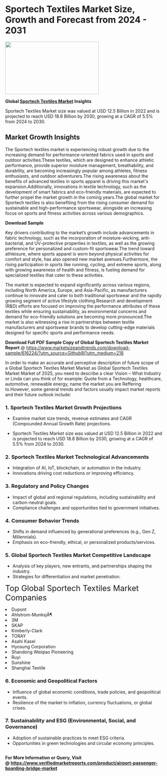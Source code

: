 <H1>Sportech Textiles Market Size, Growth and Forecast from 2024 - 2031</H1><img class="aligncenter size-medium wp-image-584254" src="https://thirdeyenews.in/wp-content/uploads/2024/09/Global-Market-Research-300x168.jpeg" alt="" width="300" height="168" /><p><strong>Global&nbsp;<a href="https://www.marketsizeandtrends.com/download-sample/616224/?utm_source=Github8j?utm_medium=218">Sportech Textiles Market</a> Insights</strong></p><p>Sportech Textiles Market size was valued at USD 12.5 Billion in 2022 and is projected to reach USD 18.8 Billion by 2030, growing at a CAGR of 5.5% from 2024 to 2030.</p><p><h2>Market Growth Insights</h2> <p>The Sportech textiles market is experiencing robust growth due to the increasing demand for performance-oriented fabrics used in sports and outdoor activities.These textiles, which are designed to enhance athletic performance, provide superior moisture management, breathability, and durability, are becoming increasingly popular among athletes, fitness enthusiasts, and outdoor adventurers.The rising awareness about the benefits of advanced textiles in sports apparel is driving this market's expansion.Additionally, innovations in textile technology, such as the development of smart fabrics and eco-friendly materials, are expected to further propel the market growth in the coming years.The global market for Sportech textiles is also benefiting from the rising consumer demand for sustainable and high-performance sportswear, alongside an increasing focus on sports and fitness activities across various demographics.</p> <p><strong>Download Sample</strong></p> <p>Key drivers contributing to the market’s growth include advancements in fabric technology, such as the incorporation of moisture-wicking, anti-bacterial, and UV-protective properties in textiles, as well as the growing preference for personalized and custom-fit sportswear.The trend toward athleisure, where sports apparel is worn beyond physical activities for comfort and style, has also opened new market avenues.Furthermore, the rising participation in sports like running, cycling, and extreme sports, along with growing awareness of health and fitness, is fueling demand for specialized textiles that cater to these activities.</p> <p>The market is expected to expand significantly across various regions, including North America, Europe, and Asia-Pacific, as manufacturers continue to innovate and cater to both traditional sportswear and the rapidly growing segment of active lifestyle clothing.Research and development (R&D) efforts are focused on improving the performance attributes of these textiles while ensuring sustainability, as environmental concerns and demand for eco-friendly solutions are becoming more pronounced.The market is also witnessing a rise in partnerships between textile manufacturers and sportswear brands to develop cutting-edge materials designed for specific sports and performance needs.</p> <p><span class=""><strong>Download Full PDF Sample Copy of Global Sportech Textiles Market Report</strong> @ <a href="https://www.marketsizeandtrends.com/download-sample/616224/?utm_source=Github8j?utm_medium=218" target="_blank">https://www.marketsizeandtrends.com/download-sample/616224/?utm_source=Github8j?utm_medium=218</a></span></p><p>In order to make an accurate and perceptive description of future scope of a Global&nbsp;Sportech Textiles Market Market as Global&nbsp;Sportech Textiles Market Market of 2025, you need to describe a clear Vision &ndash; What Industry or Linda can you think of for example: Quote from a Technology, healthcare, automotive, renewable energy, name the market you are Reffering to.However, some general trends and factors usually impact market reports and their future outlook include:</p><h3>1.&nbsp;<strong>Sportech Textiles Market Growth Projections</strong></h3><ul><li>Examine market size trends, revenue estimates and CAGR (Compounded Annual Growth Rate) projections.</li><li><p>Sportech Textiles Market size was valued at USD 12.5 Billion in 2022 and is projected to reach USD 18.8 Billion by 2030, growing at a CAGR of 5.5% from 2024 to 2030.</p></li></ul><h3>2.&nbsp;<strong>Sportech Textiles Market Technological Advancements</strong></h3><ul><li>Integration of AI, IoT, blockchain, or automation in the industry.</li><li>Innovations driving cost reductions or improving efficiency.</li></ul><h3>3.&nbsp;<strong>Regulatory and Policy Changes</strong></h3><ul><li>Impact of global and regional regulations, including sustainability and carbon-neutral goals.</li><li>Compliance challenges and opportunities tied to government initiatives.</li></ul><h3>4.&nbsp;<strong>Consumer Behavior Trends</strong></h3><ul><li>Shifts in demand influenced by generational preferences (e.g., Gen Z, Millennials).</li><li>Emphasis on eco-friendly, ethical, or personalized products/services.</li></ul><h3>5.&nbsp;<strong>Global Sportech Textiles Market Competitive Landscape</strong></h3><ul><li>Analysis of key players, new entrants, and partnerships shaping the industry.</li><li>Strategies for differentiation and market penetration.</li></ul><p data-pm-slice="1 1 []"><span style="color: inherit; font-family: inherit; font-size: 25px;">Top Global Sportech Textiles Market Companies</span></p><div class="" data-test-id=""><p><li>Dupont</li><li> Ahlstrom-MunksjÃ¶</li><li> 3M</li><li> SKAP</li><li> Kimberly-Clark</li><li> TORAY</li><li> Asahi Kasei</li><li> Hyosung Corporation</li><li> Shandong Weiqiao Pioneering</li><li> Ruyi</li><li> Sunshine</li><li> Shanghai Textile</li></p></div><h3>6.&nbsp;<strong>Economic and Geopolitical Factors</strong></h3><ul><li>Influence of global economic conditions, trade policies, and geopolitical events.</li><li>Resilience of the market to inflation, currency fluctuations, or global crises.</li></ul><h3>7.&nbsp;<strong>Sustainability and ESG (Environmental, Social, and Governance)</strong></h3><ul><li>Adoption of sustainable practices to meet ESG criteria.</li><li>Opportunities in green technologies and circular economy principles.</li></ul><h2><strong style="font-size: 14px;">For More Information or Query, Visit @&nbsp;</strong><a style="background-color: #ffffff; font-size: 14px;" href="https://www.marketsizeandtrends.com/report/sportech-textiles-market/" target="_blank">https://www.verifiedmarketreports.com/product/airport-passenger-boarding-bridge-market</a></h2>